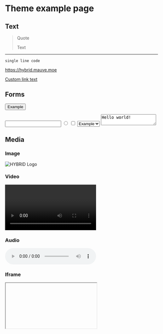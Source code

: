 # Theme example page

## Text

> Quote
> 
> Text

---

`single line code`

https://hybrid.mauve.moe

[Custom link text](https://hybrid.mauve.moe)


## Forms

<button>Example</button>

<input>

<input type="radio">
<input type="checkbox">
<select>
	<option selected>Example</option>
	<option>mple</option>
	<option>Exa</option>
</select>

<textarea>Hello world!</textarea>

## Media

### Image

![HYBRID Logo](hybrid://icon.svg)

### Video

<video controls></video>

### Audio

<audio controls></audio>

### Iframe

<iframe src="hybrid://welcome"></iframe>
